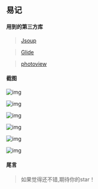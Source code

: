 ## 易记

#### 用到的第三方库

> [Jsoup](https://jsoup.org/download)

> [Glide](https://github.com/bumptech/glide)

> [photoview](https://github.com/bm-x/PhotoView)

#### 截图


![img](http://image.coolapk.com/apk_image/2020/0127/11/4aa161eadbaacd443e2bdb8c7fe06a1a-222217-o_1dviiaapoa3e16kac5obu416qns-uid-1060434@1080x2340.jpg.t.jpg)

![img](http://image.coolapk.com/apk_image/2020/0127/11/b934cfaf0b3f37754f3105b4192c8452-222217-o_1dviibdh11qa11tnfbe81ft71f7k12-uid-1060434@1080x2340.jpg.t.jpg)

![img](http://image.coolapk.com/apk_image/2020/0127/11/a38f469cce55d27736b3da531b2b9b78-222217-1da33f703d9a116dc687f6286b0de3b5-uid-1060434@1080x2340.jpg.t.jpg)

![img](http://image.coolapk.com/apk_image/2020/0127/11/f616ef83a0dee3f08ee8d25dc418517a-222217-o_1dviicj4m143dupo1jlb1hq88ve1g-uid-1060434@1080x2340.jpg.t.jpg)

![img](http://image.coolapk.com/apk_image/2020/0127/11/7f65079eaadc25d741a58fa0f90924c6-222217-o_1dviicsc8134e1l9h17pcld1nnr1m-uid-1060434@1080x2340.jpg.t.jpg)

![img](http://image.coolapk.com/apk_image/2020/0127/11/431122a5b12d5fd5b01473ee47bb750e-222217-o_1dviid3np17e6adkpsp1r4fe6v1s-uid-1060434@1080x2340.jpg.t.jpg)

#### 尾言

> 如果觉得还不错,期待你的star！

